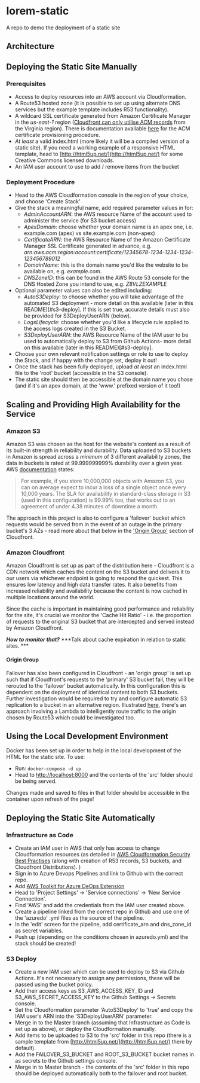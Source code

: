 # lorem-static
A repo to demo the deployment of a static site

## Architecture

## Deploying the Static Site Manually
### Prerequisites
- Access to deploy resources into an AWS account via Cloudformation. 
- A Route53 hosted zone (it is possible to set up using alternate DNS services but the example template includes R53 functionality).
- A wildcard SSL certificate generated from Amazon Certificate Manager in the *us-east-1* region ([Cloudfront can only utilise ACM records](https://docs.aws.amazon.com/AWSCloudFormation/latest/UserGuide/aws-properties-cloudfront-distribution-viewercertificate.html#cfn-cloudfront-distribution-viewercertificate-acmcertificatearn) from the Virginia region). There is documentation available [here](https://docs.aws.amazon.com/acm/latest/userguide/gs-acm-request-public.html) for the ACM certificate provisioning procedure. 
- *At least* a valid index.html (more likely it will be a compiled version of a static site). If you need a working example of a responsive HTML template, head to [http://html5up.net/](http://html5up.net/) for some Creative Commons licensed downloads. 
- An IAM user account to use to add / remove items from the bucket

### Deployment Procedure
- Head to the AWS Cloudformation console in the region of your choice, and choose 'Create Stack'
- Give the stack a meaningful name, add required parameter values in for:
    - *AdminAccountARN*: the AWS resource Name of the account used to administer the service (for S3 bucket access)
    - *ApexDomain*: choose whether your domain name is an apex one, i.e. example.com (apex) vs site.example.com (non-apex)
    - *CertificateARN*: the AWS Resource Name of the Amazon Certificate Manager SSL Certificate generated in advance, e.g. *arn:aws:acm:region:account:certificate/12345678-1234-1234-1234-123456789012*
    - *DomainName*: this is the domain name you'd like the website to be available on, e.g. *example.com*.
    - *DNSZoneID*: this can be found in the AWS Route 53 console for the DNS Hosted Zone you intend to use, e.g. *Z8VLZEXAMPLE*
- Optional parameter values can also be edited including:
    - *AutoS3Deploy*: to choose whether you will take advantage of the automated S3 deployment - more detail on this available (later in this README)[#s3-deploy]. If this is set true, accurate details must also be provided for S3DeployUserARN (below). 
    - *LogsLifecycle*: choose whether you'd like a lifecycle rule applied to the access logs created in the S3 Bucket. 
    - *S3DeployUserARN*: the AWS Resource Name of the IAM user to be used to automatically deploy to S3 from Github Actions- more detail on this available (later in this README)[#s3-deploy].
- Choose your own relevant notification settings or role to use to deploy the Stack, and if happy with the change set, deploy it out!
- Once the stack has been fully deployed, upload *at least* an index.html file to the 'root' bucket (accessible in the S3 console).
- The static site should then be accessible at the domain name you chose (and if it's an apex domain, at the 'www.' prefixed version of it too!)


## Scaling and Providing High Availability for the Service
### Amazon S3
Amazon S3 was chosen as the host for the website's content as a result of its built-in strength in reliability and durability. 
Data uploaded to S3 buckets in Amazon is spread across a *minimum* of 3 different availability zones, the data in buckets is rated at 99.999999999% durability over a given year. 
AWS [documentation](https://aws.amazon.com/s3/faqs/) states:
>  For example, if you store 10,000,000 objects with Amazon S3, you can on average expect to incur a loss of a single object once every 10,000 years. 
The SLA for availability in standard-class storage in S3 (used in this configuration) is 99.99% too, that works out to an agreement of under 4.38 minutes of downtime a month. 

The approach in this project is also to configure a 'failover' bucket which requests would be served from in the event of an outage in the primary bucket's 3 AZs - read more about that below in the ['Origin Group'](#origin-group) section of Cloudfront. 

### Amazon Cloudfront
Amazon Cloudfront is set up as part of the distribution here - Cloudfront is a CDN network which caches the content on the S3 bucket and delivers it to our users via whichever endpoint is going to respond the quickest. This ensures low latency and high data transfer rates. 
It also benefits from increased reliability and availability because the content is now cached in multiple locations around the world. 

Since the cache is important in maintaining good performance and reliability for the site, it's crucial we monitor the 'Cache Hit Ratio' - i.e. the proportion of requests to the original S3 bucket that are intercepted and served instead by Amazon Cloudfront.

***How to monitor that?***
***Talk about cache expiration in relation to static sites. ***

#### Origin Group
Failover has also been configured in Cloudfront - an 'origin group' is set up such that if Cloudfront's requests to the 'primary' S3 bucket fail, they will be rerouted to the 'failover' bucket automatically. 
In this configuration this is dependent on the deployment of identical content to both S3 buckets. 
Further investigation would be required to try and configure automatic S3 replication to a bucket in an alternative region. 
Illustrated [here](https://aws.amazon.com/blogs/apn/using-amazon-cloudfront-with-multi-region-amazon-s3-origins/), there's an approach involving a Lambda to intelligently route traffic to the origin chosen by Route53 which could be investigated too. 

## Using the Local Development Environment
Docker has been set up in order to help in the local development of the HTML for the static site. 
To use:
- Run: `docker-compose -d up` 
- Head to [http://localhost:8000](http://localhost:8000) and the contents of the 'src' folder should be being served. 

Changes made and saved to files in that folder should be accessible in the container upon refresh of the page!

## Deploying the Static Site Automatically
### Infrastructure as Code
- Create an IAM user in AWS that only has access to change Cloudformation resources (as detailed in [AWS Cloudformation Security Best Practises](https://aws.amazon.com/blogs/devops/aws-cloudformation-security-best-practices/) (along with creation of R53 records, S3 buckets, and Cloudfront Distributions). 
)
- Sign in to Azure Devops Pipelines and link to Github with the correct repo. 
- Add [AWS Toolkit for Azure DeOps Extension](https://marketplace.visualstudio.com/items?itemName=AmazonWebServices.aws-vsts-tools)
- Head to 'Project Settings' -> 'Service connections' -> 'New Service Connection'. 
- Find 'AWS' and add the credentials from the IAM user created above. 
- Create a pipeline linked from the correct repo in Github and use one of the 'azuredo' .yml files as the source of the pipeline. 
- In the 'edit' screen for the pipeline, add certificate_arn and dns_zone_id as secret variables. 
- Push up (depending on the conditions chosen in azuredo.yml) and the stack should be created!

### S3 Deploy
- Create a new IAM user which can be used to deploy to S3 via Github Actions. It's not necessary to assign any permissions, these will be passed using the bucket policy. 
- Add their access keys as S3_AWS_ACCESS_KEY_ID and S3_AWS_SECRET_ACCESS_KEY to the Github Settings -> Secrets console. 
- Set the Cloudformation parameter 'AutoS3Deploy' to 'true' and copy the IAM user's ARN into the 'S3DeployUserARN' parameter.
- Merge in to the Master branch (assuming that Infrastructure as Code is set up as above), or deploy the Cloudformation manually. 
- Add items to be uploaded to S3 to the 'src' folder in this repo (there is a sample template from [http://html5up.net/](http://html5up.net/) there by default). 
- Add the FAILOVER_S3_BUCKET and ROOT_S3_BUCKET bucket names in as secrets to the Github settings console. 
- Merge in to Master branch - the contents of the 'src' folder in this repo should be deployed automatically both to the failover and root bucket. 

